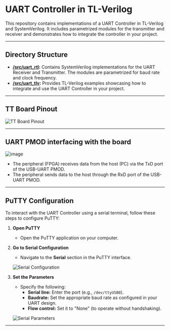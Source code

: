 # UART Controller in TL-Verilog

This repository contains implementations of a UART Controller in TL-Verilog and SystemVerilog. It includes parametrized modules for the transmitter and receiver and demonstrates how to integrate the controller in your project.

---

## Directory Structure

- **[/src/uart_rtl](./src/uart_rtl):** Contains SystemVerilog implementations for the UART Receiver and Transmitter. The modules are parametrized for baud rate and clock frequency.
- **[/src/uart_tlv](./src/uart_tlv):** Provides TL-Verilog examples showcasing how to integrate and use the UART Controller in your project.

---

## TT Board Pinout

![TT Board Pinout](https://github.com/user-attachments/assets/bab92238-9a97-4806-8d85-1d792bf07ad9)

---

## UART PMOD interfacing with the board
![image](https://github.com/user-attachments/assets/bc3a497b-3d3b-4e47-b657-20b18083b830)

- The peripheral (FPGA) receives data from the host (PC) via the TxD port of the USB-UART PMOD.
- The peripheral sends data to the host through the RxD port of the USB-UART PMOD.

---

## PuTTY Configuration

To interact with the UART Controller using a serial terminal, follow these steps to configure PuTTY:

1. **Open PuTTY**
   - Open the PuTTY application on your computer.

2. **Go to Serial Configuration**
   - Navigate to the **Serial** section in the PuTTY interface.

   ![Serial Configuration](https://github.com/user-attachments/assets/65dcf1c3-18d6-44b8-8c61-a368443573c2)

3. **Set the Parameters**
   - Specify the following:
     - **Serial line:** Enter the port (e.g., `/dev/ttyUSB0`).
     - **Baudrate:** Set the appropriate baud rate as configured in your UART design.
     - **Flow control:** Set it to "None" (to operate without handshaking).

   ![Serial Parameters](https://github.com/user-attachments/assets/0eb55e19-f7f6-48b1-9cce-56d2e4c0b740)

---

